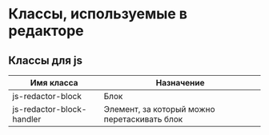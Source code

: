 # Классы, используемые в редакторе


## Классы для js

<table>
    <thead>
        <th>Имя класса</th>
        <th>Назначение</th>
    </thead>
    <tbody>
        <tr>
            <td>js-redactor-block</td>
            <td>Блок</td>
        </tr>
        <tr>
            <td>js-redactor-block-handler</td>
            <td>Элемент, за который можно перетаскивать блок</td>
        </tr>
    </tbody>
</table>
